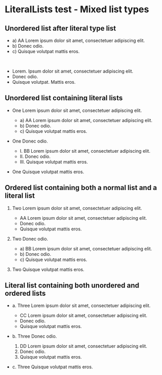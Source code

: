 # LiteralLists test - Mixed list types

## Unordered list after literal type list

- a) AA Lorem ipsum dolor sit amet, consectetuer adipiscing elit. 
- b) Donec odio. 
- c) Quisque volutpat mattis eros.

&nbsp;
 
- Lorem. Ipsum dolor sit amet, consectetuer adipiscing elit. 
- Donec odio. 
- Quisque volutpat. Mattis eros. 

## Unordered list containing literal lists

- One Lorem ipsum dolor sit amet, consectetuer adipiscing elit. 
   
    - a) AA Lorem ipsum dolor sit amet, consectetuer adipiscing elit. 
    - b) Donec odio. 
    - c) Quisque volutpat mattis eros.
  
- One Donec odio. 
    
    - I. BB Lorem ipsum dolor sit amet, consectetuer adipiscing elit. 
    - II. Donec odio. 
    - III. Quisque volutpat mattis eros.
   
- One Quisque volutpat mattis eros. 

## Ordered list containing both a normal list and a literal list

1. Two Lorem ipsum dolor sit amet, consectetuer adipiscing elit. 
   
    - AA Lorem ipsum dolor sit amet, consectetuer adipiscing elit. 
    - Donec odio. 
    - Quisque volutpat mattis eros.
  
2. Two Donec odio. 
    
    - a) BB Lorem ipsum dolor sit amet, consectetuer adipiscing elit. 
    - b) Donec odio. 
    - c) Quisque volutpat mattis eros.
   
3. Two Quisque volutpat mattis eros. 

## Literal list containing both unordered and ordered lists

- a. Three Lorem ipsum dolor sit amet, consectetuer adipiscing elit. 
   
    - CC Lorem ipsum dolor sit amet, consectetuer adipiscing elit. 
    - Donec odio. 
    - Quisque volutpat mattis eros.

- b. Three Donec odio. 
    
    1. DD Lorem ipsum dolor sit amet, consectetuer adipiscing elit. 
    2. Donec odio. 
    3. Quisque volutpat mattis eros.
   
- c. Three Quisque volutpat mattis eros. 
